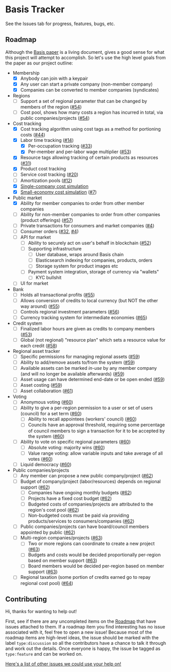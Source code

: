 # Basis Tracker

See the Issues tab for progress, features, bugs, etc.

## Roadmap

Although the [Basis paper](https://gitlab.com/basisproject/paper) is a living document, gives a good sense for what this project will attempt to accomplish. So let's use the high level goals from the paper as our project outline:

- Membership
  - [x] Anybody can join with a keypair
  - [x] Any user can start a private company (non-member company)
  - [x] Companies can be converted to member companies (syndicates)
- Regions
  - [ ] Support a set of regional parameter that can be changed by members of the region ([#54][i54])
  - [ ] Cost pool, shows how many costs a region has incurred in total, via public companies/projects ([#54][i54])
- Cost tracking
  - [x] Cost tracking algorithm using cost tags as a method for portioning costs ([#44][i44])
  - [x] Labor time tracking ([#14][i14])
    - [x] Per-occupation tracking ([#33][i33])
    - [x] Per-member and per-labor wage multiplier ([#53][i53])
  - [x] Resource tags allowing tracking of certain products as resources ([#31][i31])
  - [x] Product cost tracking
  - [ ] Service cost tracking ([#20][i20])
  - [ ] Amortization pools ([#12][i21])
  - [x] [Single-company cost simulation](https://gitlab.com/basisproject/product-costs)
  - [x] [Small-economy cost simulation](https://gitlab.com/basisproject/sim) ([#7][i7])
- Public market
  - [x] Ability for member companies to order from other member companies
  - [ ] Ability for non-member companies to order from other companies (product offerings) ([#57][i57])
  - [ ] Private transactions for consumers and market companies ([#4][i4])
  - [ ] Consumer orders ([#32][i32], [#4][i4])
  - [ ] API for market
    - [ ] Ability to securely act on user's behalf in blockchain ([#52][i52])
    - [ ] Supporting infrastructure
      - [ ] User database, wraps around Basis chain
      - [ ] Elasticsearch indexing for companies, products, orders
      - [ ] Storage system for product images etc
    - [ ] Payment system integration, storage of currency via "wallets"
      - [ ] KYC bullshit
  - [ ] UI for market
- Bank
  - [ ] Holds all transactional profits ([#55][i55])
  - [ ] Allows conversion of credits to local currency (but NOT the other way around) ([#55][i55])
  - [ ] Controls regional investment parameters ([#56][i56])
  - [ ] Currency tracking system for intermediate economies ([#65][i65])
- Credit system
  - [ ] Finalized labor hours are given as credits to company members ([#53][i53])
  - [ ] Global (not regional) "resource plan" which sets a resource value for each credit ([#58][i58])
- Regional asset tracker
  - [ ] Specific permissions for managing regional assets ([#59][i59])
  - [ ] Ability to add/remove assets to/from the system ([#59][i59])
  - [ ] Available assets can be marked *in-use* by any member company (and will no longer be available afterwards) ([#59][i59])
  - [ ] Asset usage can have determined end-date or be open ended ([#59][i59])
  - [ ] Asset costing ([#59][i59])
  - [ ] Asset collaboration ([#61][i61])
- Voting
  - [ ] Anonymous voting ([#60][i60])
  - [ ] Ability to give a per-region permission to a user or set of users (council) for a set term ([#60][i60])
    - [ ] Ability to recall appointees (workers' council) ([#60][i60])
    - [ ] Councils have an approval threshold, requiring some percentage of council members to sign a transaction for it to be accepted by the system ([#60][i60])
  - [ ] Ability to vote on specific regional parameters ([#60][i60])
    - [ ] Absolute voting: majority wins ([#60][i60])
    - [ ] Value range voting: allow variable inputs and take average of all votes ([#60][i60])
  - [ ] Liquid democracy ([#60][i60])
- Public companies/projects
  - [ ] Any member can propose a new public company/project ([#62][i62])
  - [ ] Budget of company/project (labor/resources) depends on regional support ([#62][i62])
    - [ ] Companies have ongoing monthly budgets ([#62][i62])
    - [ ] Projects have a fixed cost budget ([#62][i62])
    - [ ] Budgeted costs of companies/projects are attributed to the region's cost pool ([#62][i62])
    - [ ] Non-budgeted costs must be paid via providing products/services to consumers/companies ([#62][i62])
  - [ ] Public companies/projects can have board/council members appointed by public ([#62][i62])
  - [ ] Multi-region companies/projects ([#63][i63])
    - [ ] Two or more regions can coordinate to create a new project ([#63][i63])
    - [ ] Budgets and costs would be decided proportionally per-region based on member support ([#63][i63])
    - [ ] Board members would be decided per-region based on member support ([#63][i63])
  - [ ] Regional taxation (some portion of credits earned go to repay regional cost pool) ([#64][i64])

[i4]: https://gitlab.com/basisproject/tracker/issues/4
[i7]: https://gitlab.com/basisproject/tracker/issues/7
[i14]: https://gitlab.com/basisproject/tracker/issues/14
[i20]: https://gitlab.com/basisproject/tracker/issues/20
[i21]: https://gitlab.com/basisproject/tracker/issues/21
[i31]: https://gitlab.com/basisproject/tracker/issues/31
[i32]: https://gitlab.com/basisproject/tracker/issues/32
[i33]: https://gitlab.com/basisproject/tracker/issues/33
[i44]: https://gitlab.com/basisproject/tracker/issues/44
[i52]: https://gitlab.com/basisproject/tracker/issues/52
[i53]: https://gitlab.com/basisproject/tracker/issues/53
[i54]: https://gitlab.com/basisproject/tracker/issues/54
[i55]: https://gitlab.com/basisproject/tracker/issues/55
[i56]: https://gitlab.com/basisproject/tracker/issues/56
[i57]: https://gitlab.com/basisproject/tracker/issues/57
[i58]: https://gitlab.com/basisproject/tracker/issues/58
[i59]: https://gitlab.com/basisproject/tracker/issues/59
[i60]: https://gitlab.com/basisproject/tracker/issues/60
[i61]: https://gitlab.com/basisproject/tracker/issues/61
[i62]: https://gitlab.com/basisproject/tracker/issues/62
[i63]: https://gitlab.com/basisproject/tracker/issues/63
[i64]: https://gitlab.com/basisproject/tracker/issues/64
[i65]: https://gitlab.com/basisproject/tracker/issues/65

## Contributing

Hi, thanks for wanting to help out!

First, see if there are any uncompleted items on the [Roadmap](#roadmap) that have issues attached to them. If a roadmap item you find interesting has no issue associated with it, feel free to open a new issue! Because most of the roadmap items are high-level ideas, the issue should be marked with the label `type:discussion` so all the contributors have a chance to talk it through and work out the details. Once everyone is happy, the issue be tagged as `type:feature` and can be worked on.

[Here's a list of other issues we could use your help on!](https://gitlab.com/basisproject/tracker/issues?scope=all&utf8=%E2%9C%93&state=opened&milestone_title=Any&label_name[]=help-wanted)


